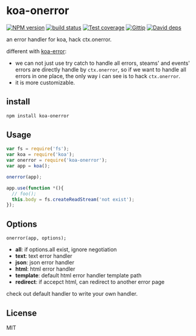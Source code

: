 koa-onerror
=================

[![NPM version][npm-image]][npm-url]
[![build status][travis-image]][travis-url]
[![Test coverage][coveralls-image]][coveralls-url]
[![Gittip][gittip-image]][gittip-url]
[![David deps][david-image]][david-url]

[npm-image]: https://img.shields.io/npm/v/koa-onerror.svg?style=flat
[npm-url]: https://npmjs.org/package/koa-onerror
[travis-image]: https://img.shields.io/travis/koajs/onerror.svg?style=flat
[travis-url]: https://travis-ci.org/koajs/onerror
[coveralls-image]: https://img.shields.io/coveralls/koajs/onerror.svg?style=flat
[coveralls-url]: https://coveralls.io/r/koajs/onerror?branch=master
[gittip-image]: https://img.shields.io/gittip/dead_horse.svg?style=flat
[gittip-url]: https://www.gittip.com/dead-horse/
[david-image]: https://img.shields.io/david/koajs/onerror.svg?style=flat
[david-url]: https://david-dm.org/koajs/onerror

an error handler for koa, hack ctx.onerror.

different with [koa-error](https://github.com/kosjs/koa):
- we can not just use try catch to handle all errors, steams' and events'
errors are directly handle by `ctx.onerror`, so if we want to handle all
errors in one place, the only way i can see is to hack `ctx.onerror`.
- it is more customizable.

## install

```bash
npm install koa-onerror
```

## Usage

```js
var fs = require('fs');
var koa = require('koa');
var onerror = require('koa-onerror');
var app = koa();

onerror(app);

app.use(function *(){
  // foo();
  this.body = fs.createReadStream('not exist');
});
```

## Options

```
onerror(app, options);
```

* **all**: if options.all exist, ignore negotiation
* **text**: text error handler
* **json**: json error handler
* **html**: html error handler
* **template**: default html error handler template path
* **redirect**: if accepct html, can redirect to another error page

check out default handler to write your own handler.

## License
MIT
